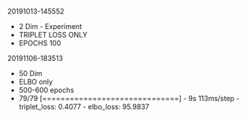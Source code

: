20191013-145552
* 2 Dim - Experiment
* TRIPLET LOSS ONLY
* EPOCHS 100

20191106-183513
* 50 Dim
* ELBO only
* 500-600 epochs
* 79/79 [==============================] - 9s 113ms/step - triplet_loss: 0.4077 - elbo_loss: 95.9837